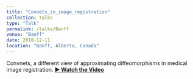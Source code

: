 ```yaml
---
title: "Covnets_in_image_registration"
collection: talks
type: "Talk"
permalink: /talks/Banff
venue: "Banff"
date: 2018-12-11
location: "Banff, Alberta, Canada"
---
```


Convnets, a different view of approximating diffeomorphisms in medical image registration. 
**[▶️ Watch the Video](http://www.birs.ca/events/2018/5-day-workshops/18w5151/videos/watch/201812111714-Kuang.html)**
